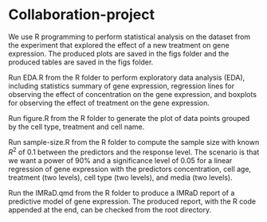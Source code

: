 # Collaboration-project
We use R programming to perform statistical analysis on the dataset from the experiment that explored the effect of a new treatment on gene expression. The produced plots are saved in the figs folder and the produced tables are saved in the figs folder.

Run EDA.R from the R folder to perform exploratory data analysis (EDA), including statistics summary of gene expression, regression lines for observing the effect of concentration on the gene expression, and boxplots for observing the effect of treatment on the gene expression.

Run figure.R from the R folder to generate the plot of data points grouped by the cell type, treatment and cell name.

Run sample-size.R from the R folder to compute the sample size with known $R^2$
 of 0.1 between the predictors and the response level. The scenario is that we want a power of 90% and a significance level of 0.05 for a linear regression of gene expression with the predictors concentration, cell age, treatment (two levels), cell type (two levels), and media (two levels).

Run the IMRaD.qmd from the R folder to produce a IMRaD report of a predictive model of gene expression. The produced report, with the R code appended at the end, can be checked from the root directory.
